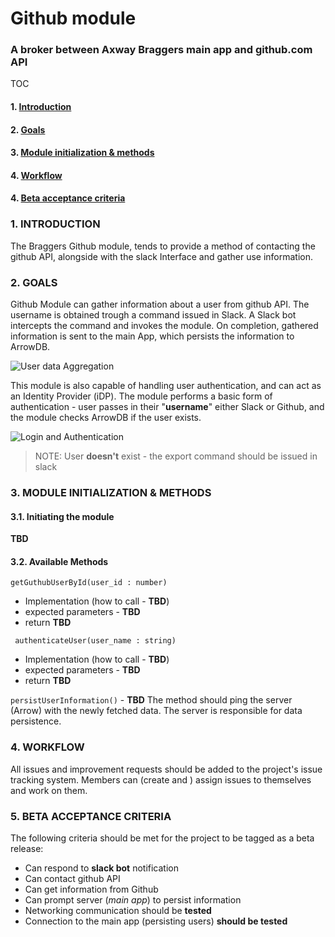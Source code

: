 # Github module
### A broker between Axway Braggers main app and github.com API

TOC

#### 1. [Introduction](#head1)
#### 2. [Goals](#head2)
#### 3. [Module initialization & methods](#head3)
#### 4. [Workflow](#head4)
#### 4. [Beta acceptance criteria](#head5)

### <a name="head1"></a> 1. INTRODUCTION

The Braggers Github module, tends to provide a method of contacting the github API, alongside with the slack Interface and gather use information.

### <a name="head2"></a>  2. GOALS

Github Module can gather information about a user from github API. The username is obtained trough a command issued in Slack. A Slack bot intercepts the command and invokes the module.
On completion, gathered information is sent to the main App, which persists the information to ArrowDB.
 
![User data Aggregation](https://github.com/AxwayBraggers/githubModule/Resources/User%20data%20aggregation.png)

This module is also capable of handling user authentication, and can act as an Identity Provider (iDP).
The module performs a basic form of authentication - user passes in their "**username**" either Slack or Github, and the module checks ArrowDB if the user exists.

![Login and Authentication](https://github.com/AxwayBraggers/githubModule/Resources/Login%20and%20Authentication%20Procedure.png)

> NOTE:
> User **doesn't** exist - the export command should be issued in slack


### <a name="head3"></a>  3. MODULE INITIALIZATION & METHODS

#### 3.1. Initiating the module 

**TBD**

#### 3.2. Available Methods 

```getGuthubUserById(user_id : number)```

*	Implementation (how to call - **TBD**)
*	expected parameters - **TBD**
*	return **TBD**

``` authenticateUser(user_name : string)```

*	Implementation (how to call - **TBD**)
*	expected parameters - **TBD**
*	return **TBD**

```persistUserInformation()``` - **TBD**
The method should ping the server (Arrow) with the newly fetched data. The server is responsible for data persistence. 


### <a name="head4"></a>  4. WORKFLOW

All issues and improvement requests should be added to the project's issue tracking system.
Members can (create and ) assign issues to themselves and work on them. 


### <a name="head5"></a>  5. BETA ACCEPTANCE CRITERIA

The following criteria should be met for the project to be tagged as a beta release:

* Can respond to **slack bot** notification
* Can contact github API
* Can get information from Github
* Can prompt server (*main app*) to persist information
* Networking communication should be **tested**
* Connection to the main app (persisting users) **should be tested**
